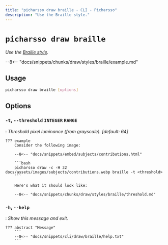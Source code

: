 ```yaml
---
title: "picharsso draw braille - CLI - Picharsso"
description: "Use the Braille style."
---
```


# `picharsso draw braille`

*Use the [Braille style](/styles/braille/).*

--8<-- "docs/snippets/chunks/draw/styles/braille/example.md"

## Usage

```bash
picharsso draw braille [options]
```

## Options

### `-t`, `--threshold` `INTEGER` `RANGE`
:   *Threshold pixel luminance (from grayscale). [default: 64]*

    ??? example
        Consider the following image:

        --8<-- "docs/snippets/embed/subjects/contributions.html"

        ```bash
        picharsso draw -c -H 32 docs/assets/images/subjects/contributions.webp braille -t <threshold>
        ```

        Here's what it should look like:
        
        --8<-- "docs/snippets/chunks/draw/styles/braille/threshold.md"


### `-h`, `--help`
:   *Show this message and exit.*

    ??? abstract "Message"
        ```
        --8<-- "docs/snippets/cli/draw/braille/help.txt"
        ```
